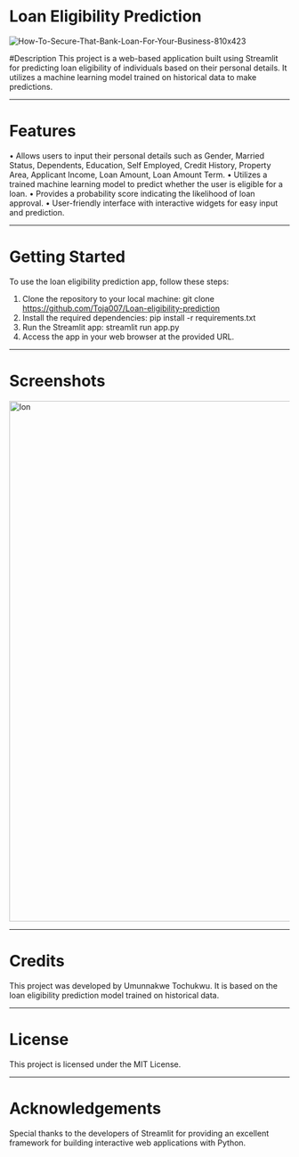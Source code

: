  #                                                                 Loan Eligibility Prediction
 ![How-To-Secure-That-Bank-Loan-For-Your-Business-810x423](https://github.com/Toja007/loan_eligibility_prediction/assets/131866743/b0e2f638-608a-4ec1-9271-98de9936d909)


#Description
This project is a web-based application built using Streamlit for predicting loan eligibility of individuals based on their personal details. It utilizes a machine learning model trained on historical data to make predictions.
________________________________________
# Features
•	Allows users to input their personal details such as Gender, Married Status, Dependents, Education, Self Employed, Credit History, Property Area, Applicant Income, Loan Amount, Loan Amount Term.
•	Utilizes a trained machine learning model to predict whether the user is eligible for a loan.
•	Provides a probability score indicating the likelihood of loan approval.
•	User-friendly interface with interactive widgets for easy input and prediction.
________________________________________
# Getting Started
To use the loan eligibility prediction app, follow these steps:
1.	Clone the repository to your local machine:
git clone https://github.com/Toja007/Loan-eligibility-prediction
2.	Install the required dependencies:
pip install -r requirements.txt 
3.	Run the Streamlit app:
streamlit run app.py 
4.	Access the app in your web browser at the provided URL.
________________________________________
# Screenshots
<img width="935" alt="lon" src="https://github.com/Toja007/loan_eligibility_prediction/assets/131866743/b3bd8f03-f6e1-42cc-89d4-461fd3c112f3">


 ________________________________________
# Credits
This project was developed by Umunnakwe Tochukwu. It is based on the loan eligibility prediction model trained on historical data.
________________________________________
# License
This project is licensed under the MIT License.
________________________________________
# Acknowledgements
Special thanks to the developers of Streamlit for providing an excellent framework for building interactive web applications with Python.

